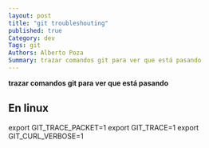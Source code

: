 ```yaml
---
layout: post
title: "git troubleshouting"
published: true
Category: dev
Tags: git
Authors: Alberto Poza
Summary: trazar comandos git para ver que está pasando
---
```

**trazar comandos git para ver que está pasando**

## En linux
export GIT_TRACE_PACKET=1 
export GIT_TRACE=1 
export GIT_CURL_VERBOSE=1

